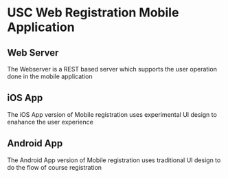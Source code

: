 USC Web Registration Mobile Application
====================

Web Server
-----------------
The Webserver is a REST based server which supports the user operation done in the mobile application

iOS App
-----------------
The iOS App version of Mobile registration uses experimental UI design to enahance the user experience

Android App
-----------------
The Android App version of Mobile registration uses traditional UI design to do the flow of course registration
